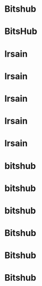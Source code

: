 # Bitshub
# BitsHub
# lrsain
# lrsain
# lrsain
# lrsain
# lrsain
# bitshub
# bitshub
# bitshub
# Bitshub
# Bitshub
# Bitshub
